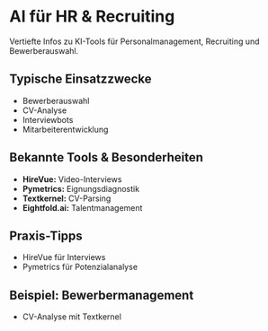 # AI für HR & Recruiting

Vertiefte Infos zu KI-Tools für Personalmanagement, Recruiting und Bewerberauswahl.

## Typische Einsatzzwecke
- Bewerberauswahl
- CV-Analyse
- Interviewbots
- Mitarbeiterentwicklung

## Bekannte Tools & Besonderheiten
- **HireVue:** Video-Interviews
- **Pymetrics:** Eignungsdiagnostik
- **Textkernel:** CV-Parsing
- **Eightfold.ai:** Talentmanagement

## Praxis-Tipps
- HireVue für Interviews
- Pymetrics für Potenzialanalyse

## Beispiel: Bewerbermanagement
- CV-Analyse mit Textkernel
